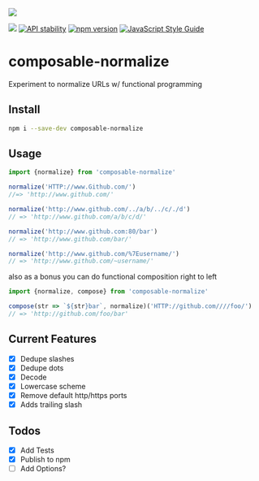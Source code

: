 ![](https://nodei.co/npm/composable-normalize.png)

![](https://img.shields.io/badge/purely%20functional-%CE%BB-blue.svg?style=flat-square)
[![API stability](https://img.shields.io/badge/stability-experimental-orange.svg?style=flat-square)](https://nodejs.org/api/documentation.html#documentation_stability_index)
[![npm version](https://img.shields.io/npm/v/composable-normalize.svg?style=flat-square)](https://www.npmjs.com/package/composable-normalize)
[![JavaScript Style Guide](https://img.shields.io/badge/code%20style-standard-brightgreen.svg?style=flat-square)](http://standardjs.com/)
# composable-normalize
Experiment  to normalize URLs w/ functional programming

## Install
```sh
npm i --save-dev composable-normalize
```

## Usage

```js
import {normalize} from 'composable-normalize'

normalize('HTTP://www.Github.com/')
//=> 'http://www.github.com/'

normalize('http://www.github.com/../a/b/../c/./d')
// => 'http://www.github.com/a/b/c/d/'

normalize('http://www.github.com:80/bar')
// => 'http://www.github.com/bar/'

normalize('http://www.github.com/%7Eusername/')
// => 'http://www.github.com/~username/'
```

also as a bonus you can do functional composition right to left

```js
import {normalize, compose} from 'composable-normalize'

compose(str => `${str}bar`, normalize)('HTTP://github.com////foo/')
// => 'http://github.com/foo/bar'
```

## Current Features

- [x] Dedupe slashes
- [x] Dedupe dots
- [x] Decode
- [x] Lowercase scheme
- [x] Remove default http/https ports
- [x] Adds trailing slash

## Todos
- [x] Add Tests
- [x] Publish to npm
- [ ] Add Options?
